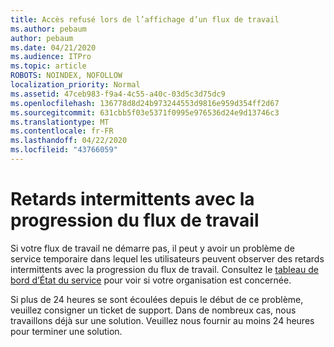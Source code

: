 ```yaml
---
title: Accès refusé lors de l’affichage d’un flux de travail
ms.author: pebaum
author: pebaum
ms.date: 04/21/2020
ms.audience: ITPro
ms.topic: article
ROBOTS: NOINDEX, NOFOLLOW
localization_priority: Normal
ms.assetid: 47ceb983-f9a4-4c55-a40c-03d5c3d75dc9
ms.openlocfilehash: 136778d8d24b973244553d9816e959d354ff2d67
ms.sourcegitcommit: 631cbb5f03e5371f0995e976536d24e9d13746c3
ms.translationtype: MT
ms.contentlocale: fr-FR
ms.lasthandoff: 04/22/2020
ms.locfileid: "43766059"
---
```

# <a name="intermittent-delays-with-workflow-progress"></a>Retards intermittents avec la progression du flux de travail

Si votre flux de travail ne démarre pas, il peut y avoir un problème de service temporaire dans lequel les utilisateurs peuvent observer des retards intermittents avec la progression du flux de travail. Consultez le [tableau de bord d’État du service](https://admin.microsoft.com/AdminPortal/Home#/servicehealth) pour voir si votre organisation est concernée. 

Si plus de 24 heures se sont écoulées depuis le début de ce problème, veuillez consigner un ticket de support. Dans de nombreux cas, nous travaillons déjà sur une solution. Veuillez nous fournir au moins 24 heures pour terminer une solution.


  

